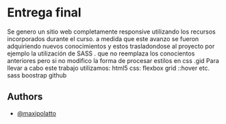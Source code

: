 
# Entrega final

Se genero un sitio web completamente responsive utilizando los recursos incorporados durante el curso.  a medida que este avanzo se fueron adquiriendo nuevos conocimientos y estos trasladondose al proyecto por ejemplo la utilización de  SASS . que no reemplaza los conocientos anteriores pero si no modifico la forma de procesar estilos en css .gid 
Para llevar a cabo este trabajo utilizamos:
html5
css:
    flexbox
    grid
    ::hover
    etc.
sass
boostrap
github





## Authors

- [@maxipolatto](alimentosezeiza@gmail.com)

